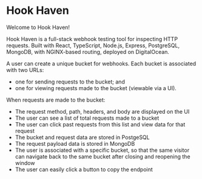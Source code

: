 # Hook Haven

Welcome to Hook Haven!

Hook Haven is a full-stack webhook testing tool for inspecting HTTP requests. Built with React, TypeScript, Node.js, Express, PostgreSQL, MongoDB, with NGINX-based routing, deployed on DigitalOcean.

A user can create a unique bucket for webhooks. Each bucket is associated with two URLs:

- one for sending requests to the bucket; and
- one for viewing requests made to the bucket (viewable via a UI).

When requests are made to the bucket:

- The request method, path, headers, and body are displayed on the UI
- The user can see a list of total requests made to a bucket
- The user can click past requests from this list and view data for that request
- The bucket and request data are stored in PostgeSQL
- The request payload data is stored in MongoDB
- The user is associated with a specific bucket, so that the same visitor can navigate back to the same bucket after closing and reopening the window
- The user can easily click a button to copy the endpoint

